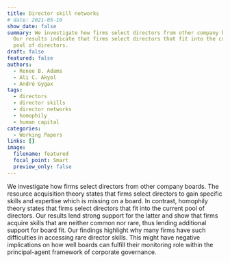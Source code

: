 ```yaml
---
title: Director skill networks
# date: 2021-05-10
show_date: false 
summary: We investigate how firms select directors from other company boards.
  Our results indicate that firms select directors that fit into the current
  pool of directors.
draft: false
featured: false
authors:
  - Renee B. Adams
  - Ali C. Akyol
  - André Gygax
tags:
  - directors
  - director skills
  - director networks
  - homophily
  - human capital
categories:
  - Working Papers
links: []
image:
  filename: featured
  focal_point: Smart
  preview_only: false
---
```

We investigate how firms select directors from other company boards. The resource acquisition theory states that firms select directors to gain specific skills and expertise which is missing on a board. In contrast, homophily theory states that firms select directors that fit into the current pool of directors. Our results lend strong support for the latter and show that firms acquire skills that are neither common nor rare, thus lending additional support for board fit. Our findings highlight why many firms have such difficulties in accessing rare director skills. This might have negative implications on how well boards can fulfill their monitoring role within the principal-agent framework of corporate governance.
